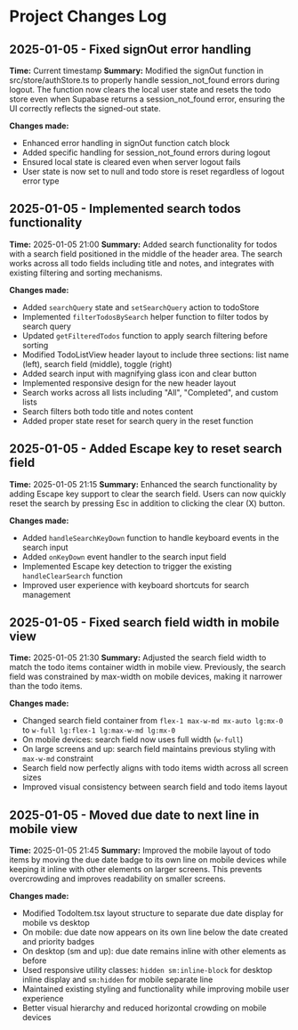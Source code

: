 # Project Changes Log

## 2025-01-05 - Fixed signOut error handling
**Time:** Current timestamp
**Summary:** Modified the signOut function in src/store/authStore.ts to properly handle session_not_found errors during logout. The function now clears the local user state and resets the todo store even when Supabase returns a session_not_found error, ensuring the UI correctly reflects the signed-out state.

**Changes made:**
- Enhanced error handling in signOut function catch block
- Added specific handling for session_not_found errors during logout
- Ensured local state is cleared even when server logout fails
- User state is now set to null and todo store is reset regardless of logout error type

## 2025-01-05 - Implemented search todos functionality
**Time:** 2025-01-05 21:00
**Summary:** Added search functionality for todos with a search field positioned in the middle of the header area. The search works across all todo fields including title and notes, and integrates with existing filtering and sorting mechanisms.

**Changes made:**
- Added `searchQuery` state and `setSearchQuery` action to todoStore
- Implemented `filterTodosBySearch` helper function to filter todos by search query
- Updated `getFilteredTodos` function to apply search filtering before sorting
- Modified TodoListView header layout to include three sections: list name (left), search field (middle), toggle (right)
- Added search input with magnifying glass icon and clear button
- Implemented responsive design for the new header layout
- Search works across all lists including "All", "Completed", and custom lists
- Search filters both todo title and notes content
- Added proper state reset for search query in the reset function

## 2025-01-05 - Added Escape key to reset search field
**Time:** 2025-01-05 21:15
**Summary:** Enhanced the search functionality by adding Escape key support to clear the search field. Users can now quickly reset the search by pressing Esc in addition to clicking the clear (X) button.

**Changes made:**
- Added `handleSearchKeyDown` function to handle keyboard events in the search input
- Added `onKeyDown` event handler to the search input field
- Implemented Escape key detection to trigger the existing `handleClearSearch` function
- Improved user experience with keyboard shortcuts for search management

## 2025-01-05 - Fixed search field width in mobile view
**Time:** 2025-01-05 21:30
**Summary:** Adjusted the search field width to match the todo items container width in mobile view. Previously, the search field was constrained by max-width on mobile devices, making it narrower than the todo items.

**Changes made:**
- Changed search field container from `flex-1 max-w-md mx-auto lg:mx-0` to `w-full lg:flex-1 lg:max-w-md lg:mx-0`
- On mobile devices: search field now uses full width (`w-full`)
- On large screens and up: search field maintains previous styling with `max-w-md` constraint
- Search field now perfectly aligns with todo items width across all screen sizes
- Improved visual consistency between search field and todo items layout

## 2025-01-05 - Moved due date to next line in mobile view
**Time:** 2025-01-05 21:45
**Summary:** Improved the mobile layout of todo items by moving the due date badge to its own line on mobile devices while keeping it inline with other elements on larger screens. This prevents overcrowding and improves readability on smaller screens.

**Changes made:**
- Modified TodoItem.tsx layout structure to separate due date display for mobile vs desktop
- On mobile: due date now appears on its own line below the date created and priority badges
- On desktop (sm and up): due date remains inline with other elements as before
- Used responsive utility classes: `hidden sm:inline-block` for desktop inline display and `sm:hidden` for mobile separate line
- Maintained existing styling and functionality while improving mobile user experience
- Better visual hierarchy and reduced horizontal crowding on mobile devices